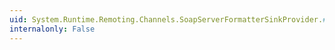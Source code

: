 ```yaml
---
uid: System.Runtime.Remoting.Channels.SoapServerFormatterSinkProvider.#ctor
internalonly: False
---
```

